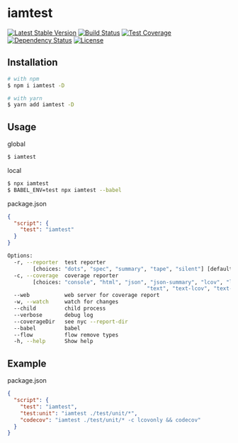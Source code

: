 # iamtest
[![Latest Stable Version](https://img.shields.io/npm/v/iamtest.svg)](https://www.npmjs.com/package/iamtest)
[![Build Status](https://img.shields.io/travis/amokrushin/iamtest/master.svg)](https://travis-ci.org/amokrushin/iamtest)
[![Test Coverage](https://img.shields.io/codecov/c/github/amokrushin/iamtest/master.svg)](https://codecov.io/github/amokrushin/iamtest?branch=master)
[![Dependency Status](https://img.shields.io/david/amokrushin/iamtest.svg)](https://david-dm.org/amokrushin/iamtest)
[![License](https://img.shields.io/npm/l/iamtest.svg)](https://raw.githubusercontent.com/amokrushin/iamtest/master/LICENSE.txt)

## Installation
```bash
# with npm
$ npm i iamtest -D

# with yarn
$ yarn add iamtest -D
```

## Usage

global
```bash
$ iamtest
```
local
```bash
$ npx iamtest
$ BABEL_ENV=test npx iamtest --babel
```
package.json
```json
{
  "script": {
    "test": "iamtest"
  }
}
```

```bash
Options:
  -r, --reporter  test reporter
        [choices: "dots", "spec", "summary", "tape", "silent"] [default: "dots"]
  -c, --coverage  coverage reporter
        [choices: "console", "html", "json", "json-summary", "lcov", "lcovonly",
                                            "text", "text-lcov", "text-summary"]
  --web           web server for coverage report                        [number]
  -w, --watch     watch for changes                                    [boolean]
  --child         child process                                        [boolean]
  --verbose       debug log                                            [boolean]
  --coverageDir   see nyc --report-dir                                  [string]
  --babel         babel                                                [boolean]
  --flow          flow remove types                                    [boolean]
  -h, --help      Show help                                            [boolean]
```

## Example
package.json
```json
{
  "script": {
    "test": "iamtest",
    "test:unit": "iamtest ./test/unit/*",
    "codecov": "iamtest ./test/unit/* -c lcovonly && codecov"
  }
}
```
